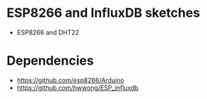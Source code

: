 # ESP8266 and InfluxDB sketches
- ESP8266 and DHT22

# Dependencies
- https://github.com/esp8266/Arduino
- https://github.com/hwwong/ESP_influxdb
